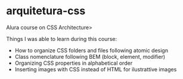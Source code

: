 # arquitetura-css

Alura course on CSS Architecture>

Things I was able to learn during this course:

- How to organize CSS folders and files following atomic design
- Class nomenclature following BEM (block, element, modifier)
- Organizing CSS properties in alphabetical order
- Inserting images with CSS instead of HTML for ilustrattive images
